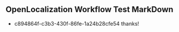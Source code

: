 ## OpenLocalization Workflow Test MarkDown
* c894864f-c3b3-430f-86fe-1a24b28cfe54 thanks!

<!--HONumber=Jul16_HO2-->


